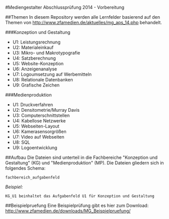 #Mediengestalter Abschlussprüfung 2014 - Vorbereitung

##Themen
In diesem Repository werden alle Lernfelder basierend auf den Themen von http://www.zfamedien.de/aktuelles/mg_aps_14.php behandelt.

###Konzeption und Gestaltung

 - U1: Leistungsrechnung
 - U2: Materialeinkauf
 - U3: Mikro- und Makrotypografie
 - U4: Satzberechnung
 - U5: Website-Konzeption
 - U6:	Anzeigenanalyse
 - U7:	Logoumsetzung auf Werbemitteln
 - U8: Relationale Datenbanken
 - U9:	Grafische Zeichen

###Medienproduktion
 - U1: Druckverfahren
 - U2: Densitometrie/Murray Davis
 - U3: Computerschnittstellen
 - U4: Kabellose Netzwerke
 - U5:	Webseiten-Layout
 - U6: Kamerasensorgrößen
 - U7: Video auf Webseiten
 - U8: SQL
 - U9:	Logoentwicklung

##Aufbau
Die Dateien sind unterteil in die Fachbereiche "Konzeption und Gestaltung" (KG) und "Medienproduktion" (MP). Die Dateien gliedern sich in folgendes Schema:

```
fachbereich_aufgabenfeld
```

_Beispiel:_
```
KG_U1 beinhaltet das Aufgabenfeld U1 für Konzeption und Gestaltung
```

##Beispielpruefung
Eine Beispielprüfung gibt es hier zum Download: http://www.zfamedien.de/downloads/MG_Beispielpruefung/
